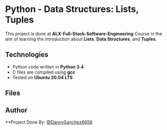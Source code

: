 # Python - Data Structures: Lists, Tuples
This project is done at **ALX-Full-Stack-Software-Engineering** Course in the aim of learning the introduction about **Lists**, **Data Structures**, and **Tuples**.
## Technologies
* Python code written in **Python 3.4**
* C files are compiled using **gcc**
* Tested on **Ubuntu 20.04 LTS**
## Files

## Author
**Project Done By: [@DannySanchez6658](https://github.com/DannySanchez6658)
